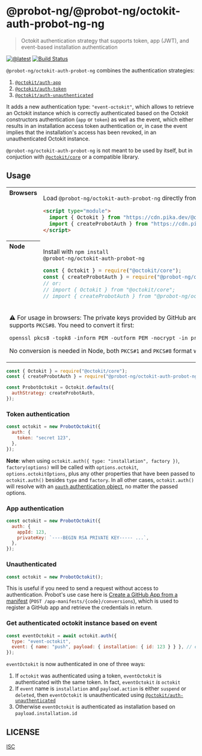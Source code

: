# @probot-ng/@probot-ng/octokit-auth-probot-ng-ng

> Octokit authentication strategy that supports token, app (JWT), and event-based installation authentication

[![@latest](https://img.shields.io/npm/v/@probot-ng/octokit-auth-probot-ng.svg)](https://www.npmjs.com/package/@probot-ng/octokit-auth-probot-ng)
[![Build Status](https://github.com/probot/@probot-ng/octokit-auth-probot-ng/workflows/Test/badge.svg)](https://github.com/probot/@probot-ng/octokit-auth-probot-ng/actions?query=workflow%3ATest)

`@probot-ng/octokit-auth-probot-ng` combines the authentication strategies:

1. [`@octokit/auth-app`](https://github.com/octokit/auth-app.js#readme)
2. [`@octokit/auth-token`](https://github.com/octokit/auth-token.js#readme)
3. [`@octokit/auth-unauthenticated`](https://github.com/octokit/auth-unauthenticated.js#readme)

It adds a new authentication type: `"event-octokit"`, which allows to retrieve an Octokit instance which is correctly authenticated based on the Octokit constructors authentication (`app` or `token`) as well as the event, which either results in an installation access token authentication or, in case the event implies that the installation's access has been revoked, in an unauthenticated Octokit instance.

`@probot-ng/octokit-auth-probot-ng` is not meant to be used by itself, but in conjuction with [`@octokit/core`](https://github.com/octokit/core.js#readme) or a compatible library.

## Usage

<table>
<tbody valign=top align=left>
<tr><th>
Browsers
</th><td width=100%>

Load `@probot-ng/octokit-auth-probot-ng` directly from [cdn.pika.dev](https://cdn.pika.dev)

```html
<script type="module">
  import { Octokit } from "https://cdn.pika.dev/@octokit/core";
  import { createProbotAuth } from "https://cdn.pika.dev/@probot-ng/octokit-auth-probot-ng";
</script>
```

</td></tr>
<tr><th>
Node
</th><td>

Install with <code>npm install @probot-ng/octokit-auth-probot-ng</code>

```js
const { Octokit } = require("@octokit/core");
const { createProbotAuth } = require("@probot-ng/octokit-auth-probot-ng");
// or:
// import { Octokit } from "@octokit/core";
// import { createProbotAuth } from "@probot-ng/octokit-auth-probot-ng";
```

</td></tr>
<tr><td colspan=2>

⚠️ For usage in browsers: The private keys provided by GitHub are in `PKCS#1` format, but the WebCrypto API only supports `PKCS#8`. You need to convert it first:

```shell
openssl pkcs8 -topk8 -inform PEM -outform PEM -nocrypt -in private-key.pem -out private-key-pkcs8.key
```

No conversion is needed in Node, both `PKCS#1` and `PKCS#8` format will work.

</td></tr>
</tbody>
</table>

```js
const { Octokit } = require("@octokit/core");
const { createProbotAuth } = require("@probot-ng/octokit-auth-probot-ng");

const ProbotOctokit = Octokit.defaults({
  authStrategy: createProbotAuth,
});
```

### Token authentication

```js
const octokit = new ProbotOctokit({
  auth: {
    token: "secret 123",
  },
});
```

**Note**: when using `octokit.auth({ type: "installation", factory })`, `factory(options)` will be called with `options.octokit`, `options.octokitOptions`, plus any other properties that have been passed to `octokit.auth()` besides `type` and `factory`. In all other cases, `octokit.auth()` will resolve with an [`oauth` authentication object](https://github.com/octokit/auth-token.js#authentication-object), no matter the passed options.

### App authentication

```js
const octokit = new ProbotOctokit({
  auth: {
    appId: 123,
    privateKey: `----BEGIN RSA PRIVATE KEY----- ...`,
  },
});
```

### Unauthenticated

```js
const octokit = new ProbotOctokit();
```

This is useful if you need to send a request without access to authentication. Probot's use case here is [Create a GitHub App from a manifest](https://docs.github.com/en/free-pro-team@latest/rest/reference/apps#create-a-github-app-from-a-manifest) (`POST /app-manifests/{code}/conversions`), which is used to register a GitHub app and retrieve the credentials in return.

### Get authenticated octokit instance based on event

```js
const eventOctokit = await octokit.auth({
  type: "event-octokit",
  event: { name: "push", payload: { installation: { id: 123 } } }, // event payload
});
```

`eventOctokit` is now authenticated in one of three ways:

1. If `octokit` was authenticated using a token, `eventOctokit` is authenticated with the same token. In fact, `eventOctokit` _is_ `octokit`
2. If `event` name is `installation` and `payload.action` is either `suspend` or `deleted`, then `eventOctokit` is unauthenticated using [`@octokit/auth-unauthenticated`](https://github.com/octokit/auth-unauthenticated.js#readme)
3. Otherwise `eventOctokit` is authenticated as installation based on `payload.installation.id`

## LICENSE

[ISC](LICENSE)
